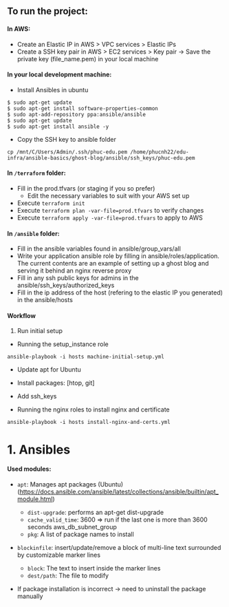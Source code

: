 ## To run the project:

#### In AWS:
- Create an Elastic IP in AWS > VPC services > Elastic IPs
- Create a SSH key pair in AWS > EC2 services > Key pair -> Save the private key (file_name.pem) in your local machine

#### In your local development machine:
- Install Ansibles in ubuntu
```
$ sudo apt-get update
$ sudo apt-get install software-properties-common
$ sudo apt-add-repository ppa:ansible/ansible
$ sudo apt-get update
$ sudo apt-get install ansible -y
```
- Copy the SSH key to ansible folder
```
cp /mnt/C/Users/Admin/.ssh/phuc-edu.pem /home/phucnh22/edu-infra/ansible-basics/ghost-blog/ansible/ssh_keys/phuc-edu.pem
```

#### In `/terraform` folder:
- Fill in the prod.tfvars (or staging if you so prefer)
  - Edit the necessary variables to suit with your AWS set up
- Execute `terraform init`
- Execute `terraform plan -var-file=prod.tfvars` to verify changes
- Execute `terraform apply -var-file=prod.tfvars` to apply to AWS

#### In `/ansible` folder:
- Fill in the ansible variables found in ansible/group_vars/all
- Write your application ansible role by filling in ansible/roles/application. The current contents are an example of setting up a ghost blog and serving
it behind an nginx reverse proxy
- Fill in any ssh public keys for admins in the ansible/ssh_keys/authorized_keys
- Fill in the ip address of the host (refering to the elastic IP you generated) in the ansible/hosts

#### Workflow
1. Run initial setup
- Running the setup_instance role
```
ansible-playbook -i hosts machine-initial-setup.yml
```
  - Update apt for Ubuntu
  - Install packages: [htop, git]
  - Add ssh_keys

- Running the nginx roles to install nginx and certificate
```
ansible-playbook -i hosts install-nginx-and-certs.yml
```


# 1. Ansibles
#### Used modules:
- `apt`: Manages apt packages (Ubuntu)
(https://docs.ansible.com/ansible/latest/collections/ansible/builtin/apt_module.html)
  - `dist-upgrade`: performs an apt-get dist-upgrade
  - `cache_valid_time`: 3600 => run if the last one is more than 3600 seconds aws_db_subnet_group
  - `pkg`: A list of package names to install
- `blockinfile`:  insert/update/remove a block of multi-line text surrounded by customizable marker lines
  - `block`: The text to insert inside the marker lines
  - `dest/path`: The file to modify

- If package installation is incorrect -> need to uninstall the package manually 
